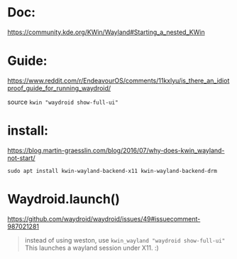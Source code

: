 # Doc:
https://community.kde.org/KWin/Wayland#Starting_a_nested_KWin

# Guide:
https://www.reddit.com/r/EndeavourOS/comments/11kxlyu/is_there_an_idiotproof_guide_for_running_waydroid/

source
```kwin "waydroid show-full-ui"```

# install:
https://blog.martin-graesslin.com/blog/2016/07/why-does-kwin_wayland-not-start/

```sudo apt install kwin-wayland-backend-x11 kwin-wayland-backend-drm```

# Waydroid.launch()
https://github.com/waydroid/waydroid/issues/49#issuecomment-987021281

>instead of using weston, use `kwin_wayland "waydroid show-full-ui"` This launches a wayland session under X11. :)